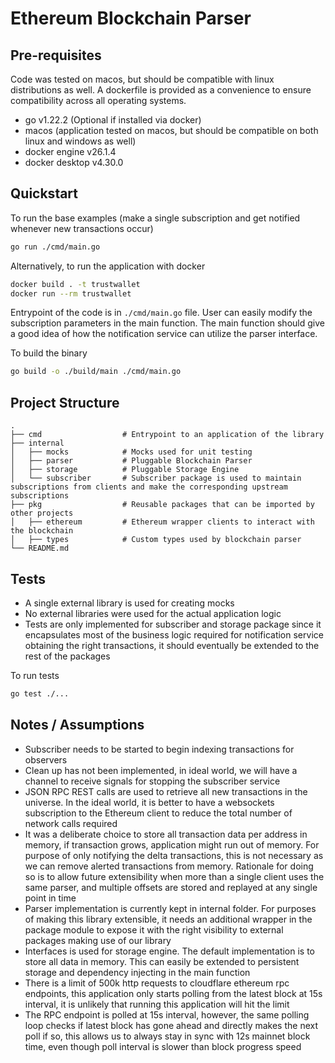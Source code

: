 # Ethereum Blockchain Parser

## Pre-requisites
Code was tested on macos, but should be compatible with linux distributions as well. A dockerfile is provided as a convenience to ensure compatibility across all operating systems.

- go v1.22.2 (Optional if installed via docker)
- macos (application tested on macos, but should be compatible on both linux and windows as well)
- docker engine v26.1.4
- docker desktop v4.30.0

## Quickstart
To run the base examples (make a single subscription and get notified whenever new transactions occur)
```sh
go run ./cmd/main.go
```

Alternatively, to run the application with docker
```sh
docker build . -t trustwallet
docker run --rm trustwallet
```

Entrypoint of the code is in `./cmd/main.go` file. User can easily modify the subscription parameters in the main function. The main function should give a good idea of how the notification service can utilize the parser interface. 

To build the binary
```sh
go build -o ./build/main ./cmd/main.go
```

## Project Structure
    .
    ├── cmd                  # Entrypoint to an application of the library
    ├── internal             
    │   ├── mocks            # Mocks used for unit testing
    │   ├── parser           # Pluggable Blockchain Parser
    │   ├── storage          # Pluggable Storage Engine
    │   └── subscriber       # Subscriber package is used to maintain subscriptions from clients and make the corresponding upstream subscriptions
    ├── pkg                  # Reusable packages that can be imported by other projects
    │   ├── ethereum         # Ethereum wrapper clients to interact with the blockchain
    │   ├── types            # Custom types used by blockchain parser
    └── README.md

## Tests
- A single external library is used for creating mocks
- No external libraries were used for the actual application logic
- Tests are only implemented for subscriber and storage package since it encapsulates most of the business logic required for notification service obtaining the right transactions, it should eventually be extended to the rest of the packages

To run tests
```sh
go test ./...
```

## Notes / Assumptions
- Subscriber needs to be started to begin indexing transactions for observers
- Clean up has not been implemented, in ideal world, we will have a channel to receive signals for stopping the subscriber service
- JSON RPC REST calls are used to retrieve all new transactions in the universe. In the ideal world, it is better to have a websockets subscription to the Ethereum client to reduce the total number of network calls required
- It was a deliberate choice to store all transaction data per address in memory, if transaction grows, application might run out of memory. For purpose of only notifying the delta transactions, this is not necessary as we can remove alerted transactions from memory. Rationale for doing so is to allow future extensibility when more than a single client uses the same parser, and multiple offsets are stored and replayed at any single point in time
- Parser implementation is currently kept in internal folder. For purposes of making this library extensible, it needs an additional wrapper in the package module to expose it with the right visibility to external packages making use of our library
- Interfaces is used for storage engine. The default implementation is to store all data in memory. This can easily be extended to persistent storage and dependency injecting in the main function
- There is a limit of 500k http requests to cloudflare ethereum rpc endpoints, this application only starts polling from the latest block at 15s interval, it is unlikely that running this application will hit the limit
- The RPC endpoint is polled at 15s interval, however, the same polling loop checks if latest block has gone ahead and directly makes the next poll if so, this allows us to always stay in sync with 12s mainnet block time, even though poll interval is slower than block progress speed